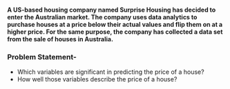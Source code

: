 
#### A US-based housing company named Surprise Housing has decided to enter the Australian market. The company uses data analytics to purchase houses at a price below their actual values and flip them on at a higher price. For the same purpose, the company has collected a data set from the sale of houses in Australia.

### Problem Statement- 
- Which variables are significant in predicting the price of a house?
- How well those variables describe the price of a house?
